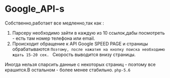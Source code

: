 # Google_API-s
Собственно,работает все медленно,так как :


1. Парсеру необходимо зайти в каждую из 10 ссылок,дабы посмотреть - есть там номер телефона или email.
2. Происходит обращение к API Google SPEED PAGE и страницы обрабатываются
``
Поэтому, после нажатия на кнопку поиска необходимо ждать 15-20 сек. 
``
Скорость выводится внизу страницы.

Иногда нельзя спарсить данные с некоторых страниц - поэтому все крашится.В остальном - более менее стабильно.
``
php-5.6
``
